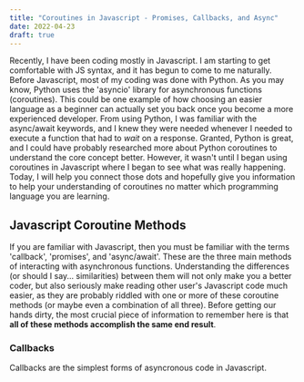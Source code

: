 ```yaml
---
title: "Coroutines in Javascript - Promises, Callbacks, and Async"
date: 2022-04-23
draft: true
---
```


Recently, I have been coding mostly in Javascript. I am starting to get comfortable with JS syntax, and it has begun to come to me naturally. Before Javascript, most of my coding was done with Python. As you may know, Python uses the 'asyncio' library for asynchronous functions (coroutines). This could be one example of how choosing an easier language as a beginner can actually set you back once you become a more experienced developer. From using Python, I was familiar with the async/await keywords, and I knew they were needed whenever I needed to execute a function that had to *wait* on a response. Granted, Python is great, and I could have probably researched more about Python coroutines to understand the core concept better. However, it wasn't until I began using coroutines in Javascript where I began to see what was really happening. Today, I will help you connect those dots and hopefully give you information to help your understanding of coroutines no matter which programming language you are learning.

## Javascript Coroutine Methods
If you are familiar with Javascript, then you must be familiar with the terms 'callback', 'promises', and 'async/await'. These are the three main methods of interacting with asynchronous functions. Understanding the differences (or should I say... similarities) between them will not only make you a better coder, but also seriously make reading other user's Javascript code much easier, as they are probably riddled with one or more of these coroutine methods (or maybe even a combination of all three). Before getting our hands dirty, the most crucial piece of information to remember here is that **all of these methods accomplish the same end result**.

### Callbacks
Callbacks are the simplest forms of asyncronous code in Javascript.
